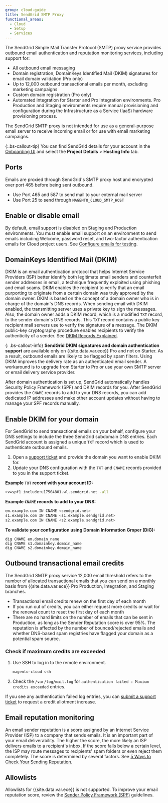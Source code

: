 ```yaml
---
group: cloud-guide
title: SendGrid SMTP Proxy
functional_areas:
  - Cloud
  - Setup
  - Services
---
```


The SendGrid Simple Mail Transfer Protocol (SMTP) proxy service provides outbound email authentication and reputation monitoring services, including support for:

*  All outbound email messaging
*  Domain registration, DomainKeys Identified Mail (DKIM) signatures for email domain validation (Pro only)
*  Up to 12,000 outbound transactional emails per month, excluding marketing campaigns
*  Custom domain registration (Pro only)
*  Automated integration for Starter and Pro Integration environments. Pro Production and Staging environments require manual provisioning and configuration during the Infrastructure as a Service (IaaS) hardware provisioning process.

The SendGrid SMTP proxy is not intended for use as a general-purpose email server to receive incoming email or for use with email marketing campaigns.

{:.bs-callout-tip}
You can find SendGrid details for your account in the [Onboarding UI](https://cloud.magento.com) and select the **Project Details** > **Hosting  Info** tab.
## Ports
Emails are proxied through SendGrid's SMTP proxy host and encrypted over port 465 before being sent outbound.

*  Use Port 465 and 587 to send mail to your external mail server
*  Use Port 25 to send through `MAGENTO_CLOUD_SMTP_HOST`

## Enable or disable email
By default, email support is disabled on Staging and Production environments. You must enable email support on an environment to send emails including Welcome, password reset, and two-factor authentication emails for Cloud project users. See [Configure emails for testing](https://devdocs.magento.com/cloud/project/project-webint-basic.html#email).

## DomainKeys Identified Mail (DKIM)
DKIM is an email authentication protocol that helps Internet Service Providers (ISP) better identify both legitimate email senders and counterfeit sender addresses in email, a technique frequently exploited using phishing and email scams. DKIM enables the recipient to verify that an email purporting to originate from a certain domain was truly approved by the domain owner. DKIM is based on the concept of a domain owner who is in charge of the domain's DNS records. When sending email with DKIM enabled, the transmitting server uses a private key to sign the messages. Also, the domain owner adds a DKIM record, which is a modified `TXT` record, to the sender domain's DNS records. This `TXT` record contains a public key recipient mail servers use to verify the signature of a message. The DKIM public-key cryptography procedure enables recipients to verify the authenticity of a sender. See [DKIM Records Explained](https://docs.sendgrid.com/ui/account-and-settings/dkim-records).

{: .bs-callout-info}
**SendGrid DKIM signatures and domain authentication support** are available only on {{site.data.var.ece}} Pro and not on Starter. As a result, outbound emails are likely to be flagged by spam filters. Using DKIM improves the delivery rate as an authenticated email sender. A workaround is to upgrade from Starter to Pro or use your own SMTP server or email delivery service provider.

After domain authentication is set up, SendGrid automatically handles Security Policy Framework (SPF) and DKIM records for you. After SendGrid provides the `CNAME` records to add to your DNS records, you can add dedicated IP addresses and make other account updates without having to manage your SPF records manually.
## Enable DKIM for your domain
For SendGrid to send transactional emails on your behalf, configure your DNS settings to include the three SendGrid subdomain DNS entries. Each SendGrid account is assigned a unique `TXT` record which is used to authenticate outbound emails.

1. Open a [support ticket](https://support.magento.com/hc/en-us/articles/360000913794#submit-ticket) and provide the domain you want to enable DKIM for.
1. Update your DNS configuration with the `TXT` and `CNAME` records provided to you in the support ticket.

**Example `TXT` record with your account ID:**

```bash
>v=spf1 include:u17504801.wl.sendgrid.net -all
```

**Example `CNAME` records to add to your DNS:**

```bash
em.example.com IN CNAME <sendgrid.net>
s1.example.com IN CNAME <s1.example.sendgrid.net>
s2.example.com IN CNAME <s2.example.sendgrid.net>
```

**To validate your configuration using Domain Information Groper (DiG):**

```terminal
dig CNAME em.domain_name
dig CNAME s1.domainkey.domain_name
dig CNAME s2.domainkey.domain_name
```

## Outbound transactional email credits
The SendGrid SMTP proxy service 12,000 email threshold refers to the number of allocated transactional emails that you can send on a monthly basis from {{site.data.var.ece}} Pro Production, Integration, and Staging branches.

*  Transactional email credits renew on the first day of each month
*  If you run out of credits, you can either request more credits or wait for the renewal count to reset the first day of each month
*  There are no hard limits on the number of emails that can be sent in Production, as long as the Sender Reputation score is over 95%. The reputation is affected by the number of bounced/rejected emails and whether DNS-based spam registries have flagged your domain as a potential spam source.

### Check if maximum credits are exceeded

1. Use SSH to log in to the remote environment.

    ```bash
    magento-cloud ssh
    ```

1. Check the `/var/log/mail.log` for `authentication failed : Maxium credits exceeded` entries.

If you see any authentication failed log entries, you can [submit a support ticket](https://support.magento.com/hc/en-us/articles/360000913794#submit-ticket) to request a credit allotment increase.
## Email reputation monitoring
An email sender reputation is a score assigned by an Internet Service Provider (ISP) to a company that sends emails. It is an important part of your email deliverability. The higher the score, the more likely an ISP delivers emails to a recipient's inbox. If the score falls below a certain level, the ISP may route messages to recipients' spam folders or even reject them completely. The score is determined by several factors. See [5 Ways to Check Your Sending Reputation](https://sendgrid.com/blog/5-ways-check-sending-reputation/).

## Allowlists
Allowlists for {{site.data.var.ece}} is not supported. To improve your email reputation score, review the [Sender Policy Framework (SPF)](https://docs.sendgrid.com/ui/account-and-settings/spf-records#spf-overview) guidelines.
